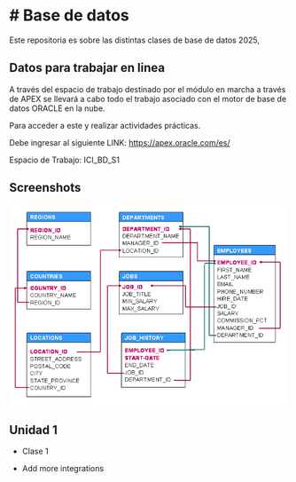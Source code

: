 
# # Base de datos

Este repositoria es sobre las distintas clases de base de datos 2025,

## Datos para trabajar en linea

A través del espacio de trabajo destinado por el módulo en marcha a través de APEX se llevará a cabo todo el trabajo asociado con el motor de base de datos ORACLE en la nube.

Para acceder a este y realizar actividades prácticas. 

Debe ingresar al siguiente LINK: https://apex.oracle.com/es/

Espacio de Trabajo: ICI_BD_S1


## Screenshots

![Modelo](https://github.com/iDvmian/Base-de-datos/blob/main/Screenshots/modeloHR.png)

## Unidad 1

- Clase 1

- Add more integrations

